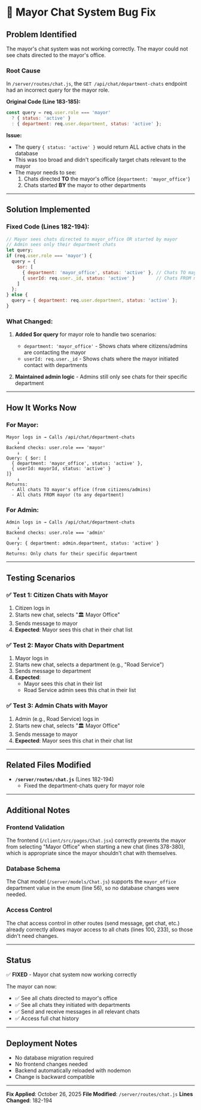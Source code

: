 # 🐛 Mayor Chat System Bug Fix

## Problem Identified

The mayor's chat system was not working correctly. The mayor could not see chats directed to the mayor's office.

### Root Cause

In `/server/routes/chat.js`, the `GET /api/chat/department-chats` endpoint had an incorrect query for the mayor role.

**Original Code (Line 183-185):**
```javascript
const query = req.user.role === 'mayor' 
  ? { status: 'active' }
  : { department: req.user.department, status: 'active' };
```

**Issue:** 
- The query `{ status: 'active' }` would return ALL active chats in the database
- This was too broad and didn't specifically target chats relevant to the mayor
- The mayor needs to see:
  1. Chats directed **TO** the mayor's office (`department: 'mayor_office'`)
  2. Chats started **BY** the mayor to other departments

---

## Solution Implemented

### Fixed Code (Lines 182-194):
```javascript
// Mayor sees chats directed to mayor_office OR started by mayor
// Admin sees only their department chats
let query;
if (req.user.role === 'mayor') {
  query = {
    $or: [
      { department: 'mayor_office', status: 'active' }, // Chats TO mayor
      { userId: req.user._id, status: 'active' }        // Chats FROM mayor
    ]
  };
} else {
  query = { department: req.user.department, status: 'active' };
}
```

### What Changed:
1. **Added $or query** for mayor role to handle two scenarios:
   - `department: 'mayor_office'` - Shows chats where citizens/admins are contacting the mayor
   - `userId: req.user._id` - Shows chats where the mayor initiated contact with departments

2. **Maintained admin logic** - Admins still only see chats for their specific department

---

## How It Works Now

### For Mayor:
```
Mayor logs in → Calls /api/chat/department-chats
    ↓
Backend checks: user.role === 'mayor'
    ↓
Query: { $or: [
  { department: 'mayor_office', status: 'active' },
  { userId: mayorId, status: 'active' }
]}
    ↓
Returns: 
  - All chats TO mayor's office (from citizens/admins)
  - All chats FROM mayor (to any department)
```

### For Admin:
```
Admin logs in → Calls /api/chat/department-chats
    ↓
Backend checks: user.role === 'admin'
    ↓
Query: { department: admin.department, status: 'active' }
    ↓
Returns: Only chats for their specific department
```

---

## Testing Scenarios

### ✅ Test 1: Citizen Chats with Mayor
1. Citizen logs in
2. Starts new chat, selects "🏛️ Mayor Office"
3. Sends message to mayor
4. **Expected**: Mayor sees this chat in their chat list

### ✅ Test 2: Mayor Chats with Department
1. Mayor logs in
2. Starts new chat, selects a department (e.g., "Road Service")
3. Sends message to department
4. **Expected**: 
   - Mayor sees this chat in their list
   - Road Service admin sees this chat in their list

### ✅ Test 3: Admin Chats with Mayor
1. Admin (e.g., Road Service) logs in
2. Starts new chat, selects "🏛️ Mayor Office"
3. Sends message to mayor
4. **Expected**: Mayor sees this chat in their chat list

---

## Related Files Modified

- **`/server/routes/chat.js`** (Lines 182-194)
  - Fixed the department-chats query for mayor role

---

## Additional Notes

### Frontend Validation
The frontend (`/client/src/pages/Chat.jsx`) correctly prevents the mayor from selecting "Mayor Office" when starting a new chat (lines 378-380), which is appropriate since the mayor shouldn't chat with themselves.

### Database Schema
The Chat model (`/server/models/Chat.js`) supports the `mayor_office` department value in the enum (line 56), so no database changes were needed.

### Access Control
The chat access control in other routes (send message, get chat, etc.) already correctly allows mayor access to all chats (lines 100, 233), so those didn't need changes.

---

## Status

✅ **FIXED** - Mayor chat system now working correctly

The mayor can now:
- ✅ See all chats directed to mayor's office
- ✅ See all chats they initiated with departments
- ✅ Send and receive messages in all relevant chats
- ✅ Access full chat history

---

## Deployment Notes

- No database migration required
- No frontend changes needed
- Backend automatically reloaded with nodemon
- Change is backward compatible

---

**Fix Applied**: October 26, 2025
**File Modified**: `/server/routes/chat.js`
**Lines Changed**: 182-194
